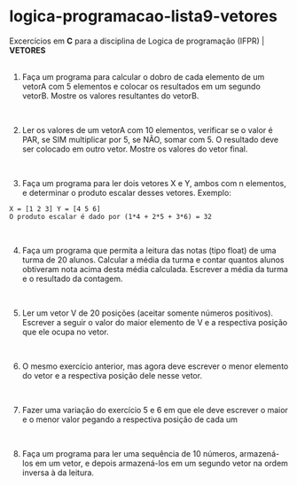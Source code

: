 # logica-programacao-lista9-vetores
Excercícios em **C** para a disciplina de Logica de programação (IFPR) | **VETORES**
<br>
<br>

1. Faça um programa para calcular o dobro de cada elemento de um vetorA com 5 elementos e colocar os resultados em um segundo vetorB. Mostre os valores resultantes do vetorB.
<br>

2. Ler os valores de um vetorA com 10 elementos, verificar se o valor é PAR, se SIM multiplicar por 5, se NÃO, somar com 5. O resultado deve ser colocado em outro vetor. Mostre os valores do vetor final.
<br>

3. Faça um programa para ler dois vetores X e Y, ambos com n elementos, e determinar o produto escalar desses vetores.
Exemplo:
```
X = [1 2 3] Y = [4 5 6]
O produto escalar é dado por (1*4 + 2*5 + 3*6) = 32
````
<br>

4. Faça um programa que permita a leitura das notas (tipo float) de uma turma de 20 alunos. Calcular a média da turma e contar quantos alunos obtiveram nota acima desta média calculada. Escrever a média da turma e o resultado da contagem.
<br>
 
5. Ler um vetor V de 20 posições (aceitar somente números positivos). Escrever a seguir o valor do maior elemento de V e a respectiva posição que ele ocupa no vetor.
<br>

6. O mesmo exercício anterior, mas agora deve escrever o menor elemento do vetor e a respectiva posição dele nesse vetor.
<br>

7. Fazer uma variação do exercício 5 e 6 em que ele deve escrever o maior e o menor valor pegando a respectiva posição de cada um
<br>

8. Faça um programa para ler uma sequência de 10 números, armazená-los em um vetor, e depois armazená-los em um segundo vetor na ordem inversa à da leitura.
